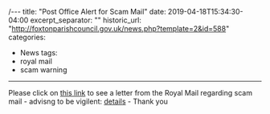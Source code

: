 /---
title: "Post Office Alert for Scam Mail"
date: 2019-04-18T15:34:30-04:00
excerpt_separator: "<!--more-->"
historic_url: "http://foxtonparishcouncil.gov.uk/news.php?template=2&id=588"
categories:
  - News
tags:
  - royal mail
  - scam warning
---

Please click on [this link](http://foxtonparishcouncil.gov.uk/userfiles/files/Scam%20mail%20notice.pdf) to see a letter from the Royal Mail regarding scam mail - advisng to be vigilent: [details](http://foxtonparishcouncil.gov.uk/userfiles/files/Scam%20mail%20notice.pdf) - Thank you